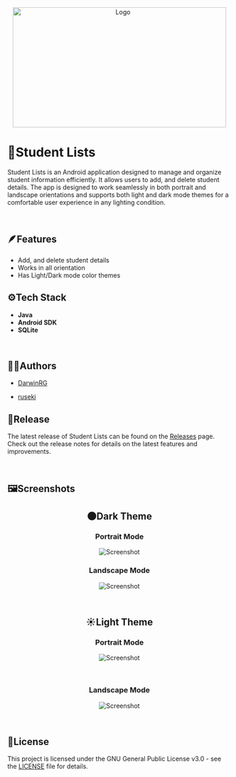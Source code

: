 <div align="center">

<img src="logo.png" alt="Logo" width="480" height="270">

</div>

# 📝Student Lists

Student Lists is an Android application designed to manage and organize student information efficiently. It allows users to add, and delete student details. The app is designed to work seamlessly in both portrait and landscape orientations and supports both light and dark mode themes for a comfortable user experience in any lighting condition.

&nbsp;

## 🪶Features

- Add, and delete student details
- Works in all orientation
- Has Light/Dark mode color themes

## ⚙️Tech Stack

- **Java**
- **Android SDK**
- **SQLite**

&nbsp;

## 🧑‍💻Authors

- [DarwinRG](https://github.com/DarwinRG)

- [ruseki](https://github.com/ruseki)

## 🚀Release

The latest release of Student Lists can be found on the [Releases](https://github.com/DarwinRG/StudentLists/releases) page. Check out the release notes for details on the latest features and improvements.

&nbsp;

## 🖼️Screenshots

<div align="center">

## 🌑Dark Theme

### Portrait Mode

![Screenshot](ss-pd.png)

### Landscape Mode

![Screenshot](ss-ld.png)

&nbsp;

## ☀️Light Theme

### Portrait Mode

![Screenshot](ss-pl.png)

&nbsp;

### Landscape Mode

![Screenshot](ss-ll.png)

</div>

&nbsp;

## 🔑License

This project is licensed under the GNU General Public License v3.0 - see the [LICENSE](LICENSE) file for details.

